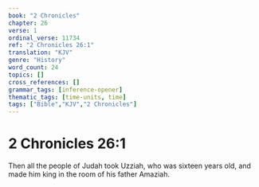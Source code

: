 ```yaml
---
book: "2 Chronicles"
chapter: 26
verse: 1
ordinal_verse: 11734
ref: "2 Chronicles 26:1"
translation: "KJV"
genre: "History"
word_count: 24
topics: []
cross_references: []
grammar_tags: [inference-opener]
thematic_tags: [time-units, time]
tags: ["Bible","KJV","2 Chronicles"]
---
```


# 2 Chronicles 26:1

Then all the people of Judah took Uzziah, who was sixteen years old, and made him king in the room of his father Amaziah.
